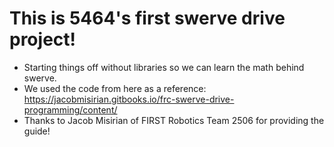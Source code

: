 # This is 5464's first swerve drive project!
- Starting things off without libraries so we can learn the math behind swerve.
- We used the code from here as a reference: https://jacobmisirian.gitbooks.io/frc-swerve-drive-programming/content/
- Thanks to Jacob Misirian of FIRST Robotics Team 2506 for providing the guide!
